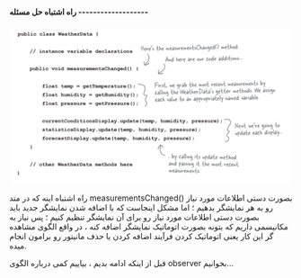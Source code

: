 
#### راه اشتباه حل مسئله -------------------

![](./Images/Pasted%20image%2020240619111918.png)

راه اشتباه اینه که در متد measurementsChanged() بصورت دستی اطلاعات مورد نیاز رو به هر نمایشگر بدهیم ؛ اما مشکل اینجاست که با اضافه شدن نمایشگر جدید باید بصورت دستی اطلاعات مورد نیاز رو برای آن نمایشگر تنظیم کنیم ؛ پس نیاز به مکانیسمی داریم که بتونه بصورت اتوماتیک نمایشگر اضافه کنه ، در واقع الگوی  مشاهده گر این کار یعنی اتوماتیک کردن فرآیند اضافه کردن یا حذف مانیتور رو برامون انجام میده.

قبل از اینکه ادامه بدیم ، بیاییم کمی درباره الگوی observer بخوانیم...